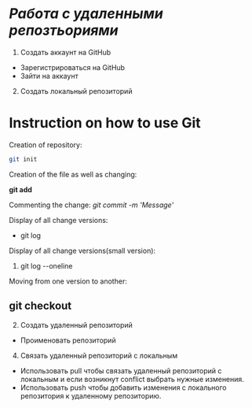 # ***Работа с удаленными репозтьориями***

1. Создать аккаунт на GitHub
* Зарегистрироваться на GitHub
* Зайти на аккаунт
2. Создать локальный репозиторий
# Instruction on how to use Git

Creation of repository:
```sh
git init
```

Creation of the file as well as changing:

**git add <filename>**

Commenting the change:
*git commit -m 'Message'*

Display of all change versions:

* git log

Display of all change versions(small version):
1. git log --oneline

Moving from one version to another:
## git checkout
2. Создать удаленный репозиторий 
* Проименовать репозиторий
4. Связать удаленный репозиторий с локальным
* Использовать pull чтобы связать удаленный репозиторий с локальным и если возникнут conflict выбрать нужные изменения.
* Использовать push чтобы добавить изменения с локального репозитория к удаленному репозиторию.
